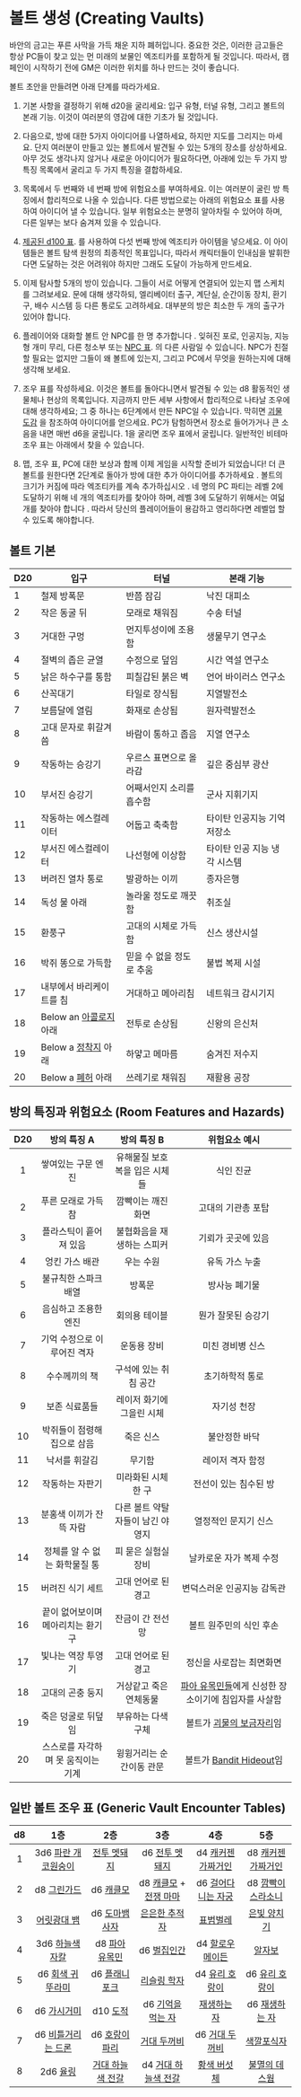 # 볼트 생성 (Creating Vaults)

바안의 금고는 푸른 사막을 가득 채운 지하 폐허입니다. 중요한 것은, 이러한 금고들은 항상 PC들이 찾고 있는 먼 미래의 보물인 엑조티카를 포함하게 될 것입니다. 따라서, 캠페인이 시작하기 전에 GM은 이러한 위치를 하나 만드는 것이 좋습니다.

볼트 초안을 만들려면 아래 단계를 따라가세요.

1. 기본 사항을 결정하기 위해 d20을 굴리세요: 입구 유형, 터널 유형, 그리고 볼트의 본래 기능. 이것이 여러분의 영감에 대한 기초가 될 것입니다. 

1. 다음으로, 방에 대한 5가지 아이디어를 나열하세요, 하지만 지도를 그리지는 마세요. 단지 여러분이 만들고 있는 볼트에서 발견될 수 있는 5개의 장소를 상상하세요. 아무 것도 생각나지 않거나 새로운 아이디어가 필요하다면, 아래에 있는 두 가지 방 특징 목록에서 굴리고 두 가지 특징을 결합하세요. 

1. 목록에서 두 번째와 네 번째 방에 위험요소를 부여하세요. 이는 여러분이 굴린 방 특징에서 합리적으로 나올 수 있습니다. 다른 방법으로는 아래의 위험요소 표를 사용하여 아이디어 낼 수 있습니다. 일부 위험요소는 분명히 알아차릴 수 있어야 하며, 다른 일부는 보다 숨겨져 있을 수 있습니다.

1. [제공된 d100 표](https://vaarn.github.io/#/content-generators?id=_100-exotica). 를 사용하여 다섯 번째 방에 엑조티카 아이템을 넣으세요. 이 아이템들은 볼트 탐색 원정의 최종적인 목표입니다, 따라서 캐릭터들이 인내심을 발휘한다면 도달하는 것은 어려워야 하지만 그래도 도달이 가능하게 만드세요.

1. 이제 탐사할 5개의 방이 있습니다. 그들이 서로 어떻게 연결되어 있는지 맵 스케치를 그려보세요. 문에 대해 생각하되, 엘리베이터 출구, 계단실, 순간이동 장치, 환기구, 배수 시스템 등 다른 통로도 고려하세요. 대부분의 방은 최소한 두 개의 출구가 있어야 합니다. 

1. 플레이어와 대화할 볼트 안 NPC를 한 명 추가합니다 . 잊혀진 포로, 인공지능, 지능형 개미 무리, 다른 청소부 또는 [NPC 표](https://vaarn.github.io/#/content-generators?id=quick-npc-generator). 의 다른 사람일 수 있습니다. NPC가 친절할 필요는 없지만 그들이 왜 볼트에 있는지, 그리고 PC에서 무엇을 원하는지에 대해 생각해 보세요.

1. 조우 표를 작성하세요. 이것은 볼트를 돌아다니면서 발견될 수 있는 d8 활동적인 생물체나 현상의 목록입니다. 지금까지 만든 세부 사항에서 합리적으로 나타날 조우에 대해 생각하세요; 그 중 하나는 6단계에서 만든 NPC일 수 있습니다. 막히면 [괴물 도감](https://vaarn.github.io/#/bestiary) 을 참조하여 아이디어를 얻으세요. PC가 탐험하면서 장소로 들어가거나 큰 소음을 내면 매번 d6을 굴립니다. 1을 굴리면 조우 표에서 굴립니다. 일반적인 비테마 조우 표는 아래에서 찾을 수 있습니다.

1. 맵, 조우 표, PC에 대한 보상과 함께 이제 게임을 시작할 준비가 되었습니다! 더 큰 볼트를 원한다면 2단계로 돌아가 방에 대한 추가 아이디어를 추가하세요 . 볼트의 크기가 커짐에 따라 엑조티카를 계속 추가하십시오 . 네 명의 PC 파티는 레벨 2에 도달하기 위해 네 개의 엑조티카를 찾아야 하며, 레벨 3에 도달하기 위해서는 여덟 개를 찾아야 합니다 . 따라서 당신의 플레이어들이 용감하고 영리하다면 레벨업 할 수 있도록 해야합니다.

## 볼트 기본
| **D20** | **입구** | **터널** | **본래 기능** |
| --- | --- | --- | --- |
| 1 | 철제 방폭문 | 반쯤 잠김 | 낙진 대피소 |
| 2 | 작은 동굴 뒤 | 모래로 채워짐 | 수송 터널 |
| 3 | 거대한 구멍 | 먼지투성이에 조용함 | 생물무기 연구소 |
| 4 | 절벽의 좁은 균열 | 수정으로 덮임 | 시간 역설 연구소 |
| 5 | 낡은 하수구를 통함 | 피칠갑된 붉은 벽 | 언어 바이러스 연구소 |
| 6 | 산꼭대기 | 타일로 장식됨 | 지열발전소 |
| 7 | 보름달에 열림 | 화재로 손상됨 | 원자력발전소 |
| 8 | 고대 문자로 휘갈겨 씀 | 바람이 통하고 좁음 | 지열 연구소 |
| 9 | 작동하는 승강기 | 우르스 표면으로 올라감 | 깊은 중심부 광산 |
| 10 | 부서진 승강기 | 어째서인지 소리를 흡수함 | 군사 지휘기지 |
| 11 | 작동하는 에스컬레이터 | 어둡고 축축함 | 타이탄 인공지능 기억 저장소 |
| 12 | 부서진 에스컬레이터 | 나선형에 이상함 | 타이탄 인공 지능 냉각 시스템 |
| 13 | 버려진 열차 통로 | 발광하는 이끼 | 종자은행 |
| 14 | 독성 물 아래 | 놀라울 정도로 깨끗함 | 취조실 |
| 15 | 환풍구 | 고대의 시체로 가득함 | 신스 생산시설 |
| 16 | 박쥐 똥으로 가득함 | 믿을 수 없을 정도로 추움 | 불법 복제 시설 |
| 17 | 내부에서 바리케이트를 침 | 거대하고 메아리침 | 네트워크 감시기지 |
| 18 | Below an [아콜로지](https://vaarn.github.io/#/regions/the-interior?id=arcology) 아래 | 전투로 손상됨 | 신왕의 은신처 |
| 19 | Below a [정착지](https://vaarn.github.io/#/regions/the-interior?id=settlement) 아래 | 하얗고 메마름 | 숨겨진 저수지 |
| 20 | Below a [폐허](https://vaarn.github.io/#/regions/the-interior?id=ruin) 아래 | 쓰레기로 채워짐 | 재활용 공장 |

## 방의 특징과 위험요소 (Room Features and Hazards)
| **D20** | **방의 특징 A** | **방의 특징 B** | **위험요소 예시** |
|:---:|:---:|:---:|:---:|
| 1 | 쌓여있는 구문 엔진 | 유해물질 보호복을 입은 시체들 | 식인 진균 |
| 2 | 푸른 모래로 가득 참 | 깜빡이는 깨진 화면 | 고대의 기관총 포탑 |
| 3 | 플라스틱이 흩어져 있음 | 불협화음을 재생하는 스피커 | 기뢰가 곳곳에 있음 |
| 4 | 엉킨 가스 배관 | 우는 수원 | 유독 가스 누출 |
| 5 | 불규칙한 스파크 배열 | 방폭문 | 방사능 폐기물 |
| 6 | 음심하고 조용한 엔진 | 회의용 테이블 | 뭔가 잘못된 승강기 |
| 7 | 기억 수정으로 이루어진 격자 | 운동용 장비 | 미친 경비병 신스 |
| 8 | 수수께끼의 책 | 구석에 있는 취침 공간 | 초기하학적 통로 |
| 9 | 보존 식료품들 | 레이저 화기에 그을린 시체 | 자기성 천장 |
| 10 | 박쥐들이 점령해 집으로 삼음 | 죽은 신스 | 불안정한 바닥 |
| 11 | 낙서를 휘갈김 | 무기함 | 레이저 격자 함정 |
| 12 | 작동하는 자판기 | 미라화된 시체 한 구 | 전선이 있는 침수된 방 |
| 13 | 분홍색 이끼가 잔뜩 자람 | 다른 볼트 약탈자들이 남긴 야영지 | 열정적인 문지기 신스 |
| 14 | 정체를 알 수 없는 화학물질 통 | 피 묻은 실험실 장비 | 날카로운 자가 복제 수정 |
| 15 | 버려진 식기 세트 | 고대 언어로 된 경고 | 변덕스러운 인공지능 감독관 |
| 16 | 끝이 없어보이며 메아리치는 환기구 | 잔금이 간 전선 망 | 볼트 원주민의 식인 후손 |
| 17 | 빛나는 역장 투영기 | 고대 언어로 된 경고 | 정신을 사로잡는 최면화면 |
| 18 | 고대의 곤충 둥지 | 거상같고 죽은 연체동물 | [파아 유목민들](https://vaarn.github.io/#/regions/the-interior?id=faa-nomad-camp)에게 신성한 장소이기에 침입자를 사살함 |
| 19 | 죽은 덩굴로 뒤덮임 | 부유하는 다색 구체 | 볼트가 [괴물의 보금자리](https://vaarn.github.io/#/regions/the-interior?id=lair)임 |
| 20 | 스스로를 자각하며 못 움직이는 기계 | 윙윙거리는 순간이동 관문 | 볼트가 [Bandit Hideout](https://vaarn.github.io/#/regions/the-interior?id=bandit-camp)임 |

## 일반 볼트 조우 표 (Generic Vault Encounter Tables)
| d8 | 1층 | 2층 | 3층 | 4층 | 5층 |
|:---:|:---:|:---:|:---:|:---:|:---:|
| 1 | 3d6 [파란 개코원숭이](https://vaarn.github.io/#/bestiary?id=blue-baboon) | [전투 멧돼지](https://vaarn.github.io/#/bestiary?id=battle-boar) | d6 [전투 멧돼지](https://vaarn.github.io/#/bestiary?id=battle-boar) | d4 [캐커젠 가짜거인](https://vaarn.github.io/#/bestiary?id=cacogen-psuedo-giant) | d8 [캐커젠 가짜거인](https://vaarn.github.io/#/bestiary?id=cacogen-psuedo-giant) |
| 2 | d8 [그린가드](https://vaarn.github.io/#/bestiary?id=greenguard) | d6 [캐클모](https://vaarn.github.io/#/bestiary?id=cacklemaw) | d8 [캐클모](https://vaarn.github.io/#/bestiary?id=cacklemaw) + [전쟁 마마](https://vaarn.github.io/#/bestiary?id=cacklemaw-war-mama) | d6 [걸어다니는 자궁](https://vaarn.github.io/#/bestiary?id=walking-womb) | d8 [깜빡이 스라소니](https://vaarn.github.io/#/bestiary?id=lambent-lynx) |
| 3 | [어릿광대 뱀](https://vaarn.github.io/#/bestiary?id=harlequin-serpent) | d6 [도마뱀 사자](https://vaarn.github.io/#/bestiary?id=lizard-lion) | [은은한 추적자](https://vaarn.github.io/#/bestiary?id=subtle-stalker) | [표범벌레](https://vaarn.github.io/#/bestiary?id=leopard-worm) | [은빛 양치기](https://vaarn.github.io/#/bestiary?id=argent-shepherd) |
| 4 | 3d6 [하늘색 자칼](https://vaarn.github.io/#/bestiary?id=memory-eater) | d8 [파아 유목민](https://vaarn.github.io/#/bestiary?id=faa-nomad)  | d6 [벌집인간](https://vaarn.github.io/#/bestiary?id=hiveyman) | d4 [할로우 메이든](https://vaarn.github.io/#/bestiary?id=hollow-maiden) | [알자보](https://vaarn.github.io/#/bestiary?id=alzabo) |
| 5 | d6 [회색 귀뚜라미](https://vaarn.github.io/#/bestiary?id=grey-cricket) | d6 [플래니포크](https://vaarn.github.io/#/bestiary?id=planeyfolk) | [리슬링 학자](https://vaarn.github.io/#/bestiary?id=lithling-scholar) | d4 [유리 호랑이](https://vaarn.github.io/#/bestiary?id=glass-tiger) | d6 [유리 호랑이](https://vaarn.github.io/#/bestiary?id=glass-tiger)|
| 6 | d6 [가시거미](https://vaarn.github.io/#/bestiary?id=quill-spider) | d10 [도적](https://vaarn.github.io/#/bestiary?id=bandit) | d6 [기억을 먹는 자](https://vaarn.github.io/#/bestiary?id=memory-eater) | [재생하는 자](https://vaarn.github.io/#/bestiary?id=regenerator) | d6 [재생하는 자](https://vaarn.github.io/#/bestiary?id=regenerator) |
| 7 | d6 [비틀거리는 드론](https://vaarn.github.io/#/bestiary?id=stumbling-drone) | d6 [호랑이 파리](https://vaarn.github.io/#/bestiary?id=tiger-fly) | [거대 두꺼비](https://vaarn.github.io/#/bestiary?id=behemoth-toad) | d6 [거대 두꺼비](https://vaarn.github.io/#/bestiary?id=behemoth-toad) | [색깔포식자](https://vaarn.github.io/#/bestiary?id=chromavore) |
| 8 | 2d6 [율링](https://vaarn.github.io/#/bestiary?id=yurling) | [거대 하늘색 전갈](https://vaarn.github.io/#/bestiary?id=giant-azure-scorpion) | d4 [거대 하늘색 전갈](https://vaarn.github.io/#/bestiary?id=giant-azure-scorpion) | [황색 버섯체](https://vaarn.github.io/#/bestiary?id=xanthous-mycomorph) | [불멸의 데스웜](https://vaarn.github.io/#/bestiary?id=amaranthine-death-worm) |
